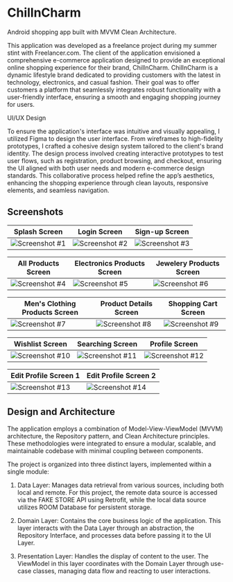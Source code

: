 
# ChillnCharm

Android shopping app built with MVVM Clean Architecture.

This application was developed as a freelance project during my summer stint with Freelancer.com.
The client of the application envisioned a comprehensive e-commerce application designed to provide an exceptional online shopping experience for their brand, ChillnCharm. ChillnCharm is a dynamic lifestyle brand dedicated to providing customers with the latest in technology, electronics, and casual fashion. Their goal was to offer customers a platform that seamlessly integrates robust functionality with a user-friendly interface, ensuring a smooth and engaging shopping journey for users.


UI/UX Design

To ensure the application's interface was intuitive and visually appealing, I utilized Figma to design the user interface. From wireframes to high-fidelity prototypes, I crafted a cohesive design system tailored to the client's brand identity. The design process involved creating interactive prototypes to test user flows, such as registration, product browsing, and checkout, ensuring the UI aligned with both user needs and modern e-commerce design standards. This collaborative process helped refine the app’s aesthetics, enhancing the shopping experience through clean layouts, responsive elements, and seamless navigation.

## Screenshots
| Splash Screen       | Login Screen      | Sign-up Screen      |
|----------------|----------------|----------------|
|  ![Screenshot #1](https://github.com/user-attachments/assets/eb4232ef-7dfe-448d-bee8-e58d34d8816e) | ![Screenshot #2](https://github.com/user-attachments/assets/e3ec9189-d2ba-46c0-8474-44668839677c) | ![Screenshot #3](https://github.com/user-attachments/assets/854c9bad-c9c0-4c43-9efb-f886716aaf5e)




| All Products Screen      | Electronics Products Screen       | Jewelery Products Screen       |
|----------------|----------------|----------------|
| ![Screenshot #4](https://github.com/user-attachments/assets/26dbb1b9-1543-486f-a7e4-8d2078d661ac) | ![Screenshot #5](https://github.com/user-attachments/assets/db4bd37a-31ab-4c49-9415-4fc922e53fca) | ![Screenshot #6](https://github.com/user-attachments/assets/d803cb92-4421-4eb0-9354-d490a0fff4a1)








| Men's Clothing Products Screen       | Product Details Screen       | Shopping Cart Screen       |
|----------------|----------------|----------------|
| ![Screenshot #7](https://github.com/user-attachments/assets/ace84541-e9a8-4cb1-8d21-2d96c113e769) | ![Screenshot #8](https://github.com/user-attachments/assets/b8baa588-a200-4905-a554-cc6cd8537e12)| ![Screenshot #9](https://github.com/user-attachments/assets/4a3f966c-0e96-4277-80f4-02072843309f)











| Wishlist Screen       | Searching Screen       | Profile Screen       |
|----------------|----------------|----------------|
![Screenshot #10](https://github.com/user-attachments/assets/1f28f728-2d26-4aa9-8231-5685b4c080ca) | ![Screenshot #11](https://github.com/user-attachments/assets/166c2350-8b0a-4f3f-9990-c1d043b48967) |![Screenshot #12](https://github.com/user-attachments/assets/dd7734a9-f38d-457c-956b-42dc8f465064)











| Edit Profile Screen 1       | Edit Profile Screen 2       | 
|----------------|----------------|
| ![Screenshot #13](https://github.com/user-attachments/assets/22422b4b-130c-4209-add9-79a494fc3d4c) | ![Screenshot #14](https://github.com/user-attachments/assets/dbc323fa-f952-4ec4-969a-16f10b370e3d) 



## Design and Architecture

The application employs a combination of Model-View-ViewModel (MVVM) architecture, the Repository pattern, and Clean Architecture principles. These methodologies were integrated to ensure a modular, scalable, and maintainable codebase with minimal coupling between components.

The project is organized into three distinct layers, implemented within a single module:

1. Data Layer: Manages data retrieval from various sources, including both local and remote. For this project, the remote data source is accessed via the FAKE STORE API using Retrofit, while the local data source utilizes ROOM Database for persistent storage.

2. Domain Layer: Contains the core business logic of the application. This layer interacts with the Data Layer through an abstraction, the Repository Interface, and processes data before passing it to the UI Layer.

3. Presentation Layer: Handles the display of content to the user. The ViewModel in this layer coordinates with the Domain Layer through use-case classes, managing data flow and reacting to user interactions.



